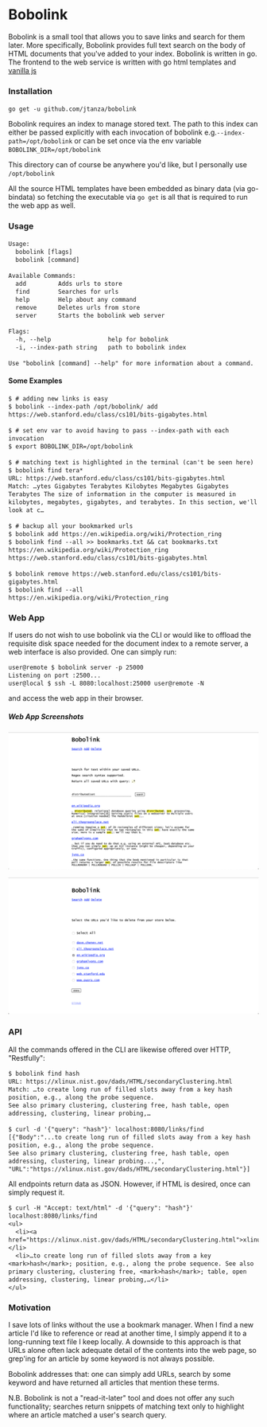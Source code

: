 # Bobolink
Bobolink is a small tool that allows you to save links and search for them later. More specifically, Bobolink provides full text search on the body of HTML documents that you've added to your index. Bobolink is written in go. The frontend to the web service is written with go html templates and [vanilla js](http://vanilla-js.com/)

### Installation

`go get -u github.com/jtanza/bobolink` 

Bobolink requires an index to manage stored text. The path to this index can either be passed explicitly with each invocation of bobolink e.g.`--index-path=/opt/bobolink` or can be set once via the env variable `BOBOLINK_DIR=/opt/bobolink`

This directory can of course be anywhere you'd like, but I personally use `/opt/bobolink`

All the source HTML templates have been embedded as binary data (via go-bindata) so fetching the executable via `go get` is all that is required to run the web app as well.

### Usage
```
Usage:
  bobolink [flags]
  bobolink [command]

Available Commands:
  add         Adds urls to store
  find        Searches for urls
  help        Help about any command
  remove      Deletes urls from store
  server      Starts the bobolink web server

Flags:
  -h, --help                help for bobolink
  -i, --index-path string   path to bobolink index

Use "bobolink [command] --help" for more information about a command.
```

#### Some Examples
```
$ # adding new links is easy
$ bobolink --index-path /opt/bobolink/ add https://web.stanford.edu/class/cs101/bits-gigabytes.html

$ # set env var to avoid having to pass --index-path with each invocation
$ export BOBOLINK_DIR=/opt/bobolink

$ # matching text is highlighted in the terminal (can't be seen here)
$ bobolink find tera*
URL: https://web.stanford.edu/class/cs101/bits-gigabytes.html
Match: …ytes Gigabytes Terabytes Kilobytes Megabytes Gigabytes Terabytes The size of information in the computer is measured in kilobytes, megabytes, gigabytes, and terabytes. In this section, we'll look at c…

$ # backup all your bookmarked urls
$ bobolink add https://en.wikipedia.org/wiki/Protection_ring
$ bobolink find --all >> bookmarks.txt && cat bookmarks.txt
https://en.wikipedia.org/wiki/Protection_ring
https://web.stanford.edu/class/cs101/bits-gigabytes.html

$ bobolink remove https://web.stanford.edu/class/cs101/bits-gigabytes.html
$ bobolink find --all
https://en.wikipedia.org/wiki/Protection_ring
```

### Web App
If users do not wish to use bobolink via the CLI or would like to offload the requisite disk space needed for the document index to a remote server, a web interface is also provided. One can simply run:
```
user@remote $ bobolink server -p 25000
Listening on port :2500...
user@local $ ssh -L 8080:localhost:25000 user@remote -N
```
and access the web app in their browser. 

##### Web App Screenshots

![Search](doc/screenshots/search.png)


![Delete](doc/screenshots/delete.png)

### API
All the commands offered in the CLI are likewise offered over HTTP, "Restfully": 
```
$ bobolink find hash
URL: https://xlinux.nist.gov/dads/HTML/secondaryClustering.html
Match: …to create long run of filled slots away from a key hash position, e.g., along the probe sequence. 
See also primary clustering, clustering free, hash table, open addressing, clustering, linear probing,…

$ curl -d '{"query": "hash"}' localhost:8080/links/find
[{"Body":"...to create long run of filled slots away from a key hash position, e.g., along the probe sequence. 
See also primary clustering, clustering free, hash table, open addressing, clustering, linear probing...,",
"URL":"https://xlinux.nist.gov/dads/HTML/secondaryClustering.html"}]
```

All endpoints return data as JSON. However, if HTML is desired, once can simply request it.
```
$ curl -H "Accept: text/html" -d '{"query": "hash"}' localhost:8080/links/find
<ul>
  <li><a href="https://xlinux.nist.gov/dads/HTML/secondaryClustering.html">xlinux.nist.gov</a></li>
  <li>…to create long run of filled slots away from a key <mark>hash</mark>; position, e.g., along the probe sequence. See also primary clustering, clustering free, <mark>hash</mark>; table, open addressing, clustering, linear probing,…</li>
</ul>
```

### Motivation
I save lots of links without the use a bookmark manager. When I find a new article I'd like to reference or read at another time, I simply append it to a long-running text file I keep locally. A downside to this approach is that URLs alone often lack adequate detail of the contents into the web page, so grep'ing for an article by some keyword is not always possible. 

Bobolink addresses that: one can simply add URLs, search by some keyword and have returned all articles that mention these terms.

N.B. Bobolink is not a "read-it-later" tool and does not offer any such functionality; searches return snippets of matching text only to highlight where an article matched a user's search query.
